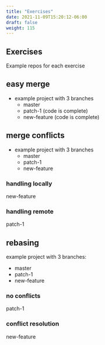 ```yaml
---
title: "Exercises"
date: 2021-11-09T15:20:12-06:00
draft: false
weight: 115
---
```


## Exercises

Example repos for each exercise


## easy merge

- example project with 3 branches
  - master
  - patch-1 (code is complete)
  - new-feature (code is complete)

## merge conflicts

- example project with 3 branches
  - master
  - patch-1
  - new-feature

### handling locally

new-feature

### handling remote

patch-1

## rebasing

example project with 3 branches:
  - master
  - patch-1
  - new-feature

### no conflicts

patch-1

### conflict resolution

new-feature